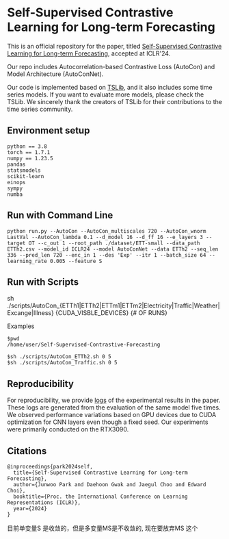 # Self-Supervised Contrastive Learning for Long-term Forecasting

This is an official repository for the paper, titled [Self-Supervised Contrastive Learning for Long-term Forecasting](https://openreview.net/forum?id=nBCuRzjqK7), accepted at ICLR'24.

Our repo includes Autocorrelation-based Contrastive Loss (AutoCon) and Model Architecture (AutoConNet).

Our code is implemented based on [TSLib](https://github.com/thuml/Time-Series-Library), and it also includes some time series models. If you want to evaluate more models, please check the TSLib. We sincerely thank the creators of TSLib for their contributions to the time series community.

## Environment setup
```
python == 3.8
torch == 1.7.1
numpy == 1.23.5
pandas
statsmodels
scikit-learn
einops
sympy
numba
```

## Run with Command Line 
```
python run.py --AutoCon --AutoCon_multiscales 720 --AutoCon_wnorm LastVal --AutoCon_lambda 0.1 --d_model 16 --d_ff 16 --e_layers 3 --target OT --c_out 1 --root_path ./dataset/ETT-small --data_path ETTh2.csv --model_id ICLR24 --model AutoConNet --data ETTh2 --seq_len 336 --pred_len 720 --enc_in 1 --des 'Exp' --itr 1 --batch_size 64 --learning_rate 0.005 --feature S
```

## Run with Scripts
sh ./scripts/AutoCon_{ETTh1|ETTh2|ETTm1|ETTm2|Electricity|Traffic|Weather|Excange|Illness} {CUDA_VISBLE_DEVICES} {# OF RUNS}

Examples
```
$pwd
/home/user/Self-Supervised-Contrastive-Forecasting

$sh ./scripts/AutoCon_ETTh2.sh 0 5 
$sh ./scripts/AutoCon_Traffic.sh 0 5
```

## Reproducibility
For reproducibility, we provide [logs](https://github.com/junwoopark92/Self-Supervised-Contrastive-Forecsating/tree/main/reproducibility/Table1-Extended-long-term-forecasting) of the experimental results in the paper. These logs are generated from the evaluation of the same model five times. We observed performance variations based on GPU devices due to CUDA optimization for CNN layers even though a fixed seed. Our experiments were primarily conducted on the RTX3090.

## Citations
```
@inproceedings{park2024self,
  title={Self-Supervised Contrastive Learning for Long-term Forecasting},
  author={Junwoo Park and Daehoon Gwak and Jaegul Choo and Edward Choi},
  booktitle={Proc. the International Conference on Learning Representations (ICLR)},
  year={2024}
}
```
目前单变量S 是收敛的，但是多变量MS是不收敛的, 现在要放弃MS 这个